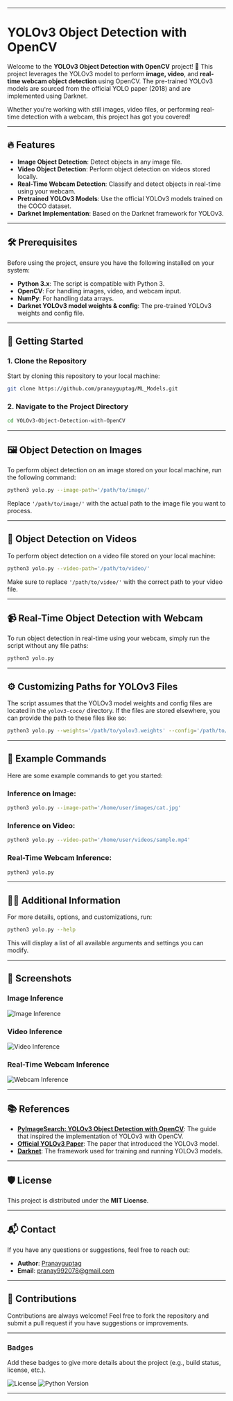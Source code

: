 
---

# YOLOv3 Object Detection with OpenCV

Welcome to the **YOLOv3 Object Detection with OpenCV** project! 🎯 This project leverages the YOLOv3 model to perform **image, video**, and **real-time webcam object detection** using OpenCV. The pre-trained YOLOv3 models are sourced from the official YOLO paper (2018) and are implemented using Darknet.

Whether you're working with still images, video files, or performing real-time detection with a webcam, this project has got you covered!

---

## 🔥 Features

* **Image Object Detection**: Detect objects in any image file.
* **Video Object Detection**: Perform object detection on videos stored locally.
* **Real-Time Webcam Detection**: Classify and detect objects in real-time using your webcam.
* **Pretrained YOLOv3 Models**: Use the official YOLOv3 models trained on the COCO dataset.
* **Darknet Implementation**: Based on the Darknet framework for YOLOv3.

---

## 🛠️ Prerequisites

Before using the project, ensure you have the following installed on your system:

* **Python 3.x**: The script is compatible with Python 3.
* **OpenCV**: For handling images, video, and webcam input.
* **NumPy**: For handling data arrays.
* **Darknet YOLOv3 model weights & config**: The pre-trained YOLOv3 weights and config file.

---

## 🚀 Getting Started

### 1. Clone the Repository

Start by cloning this repository to your local machine:

```bash
git clone https://github.com/pranayguptag/ML_Models.git
```

### 2. Navigate to the Project Directory

```bash
cd YOLOv3-Object-Detection-with-OpenCV
```

---

## 🖼️ Object Detection on Images

To perform object detection on an image stored on your local machine, run the following command:

```bash
python3 yolo.py --image-path='/path/to/image/'
```

Replace `'/path/to/image/'` with the actual path to the image file you want to process.

---

## 🎥 Object Detection on Videos

To perform object detection on a video file stored on your local machine:

```bash
python3 yolo.py --video-path='/path/to/video/'
```

Make sure to replace `'/path/to/video/'` with the correct path to your video file.

---

## 📹 Real-Time Object Detection with Webcam

To run object detection in real-time using your webcam, simply run the script without any file paths:

```bash
python3 yolo.py
```

---

## ⚙️ Customizing Paths for YOLOv3 Files

The script assumes that the YOLOv3 model weights and config files are located in the `yolov3-coco/` directory. If the files are stored elsewhere, you can provide the path to these files like so:

```bash
python3 yolo.py --weights='/path/to/yolov3.weights' --config='/path/to/yolov3.cfg' --labels='/path/to/coco.names'
```

---

## 🎯 Example Commands

Here are some example commands to get you started:

### Inference on Image:

```bash
python3 yolo.py --image-path='/home/user/images/cat.jpg'
```

### Inference on Video:

```bash
python3 yolo.py --video-path='/home/user/videos/sample.mp4'
```

### Real-Time Webcam Inference:

```bash
python3 yolo.py
```

---

## 🧑‍💻 Additional Information

For more details, options, and customizations, run:

```bash
python3 yolo.py --help
```

This will display a list of all available arguments and settings you can modify.

---

## 📝 Screenshots

### Image Inference

![Image Inference](images/inference-example.jpg)

### Video Inference

![Video Inference](images/video-example.jpg)

### Real-Time Webcam Inference

![Webcam Inference](images/webcam-example.jpg)

---

## 📚 References

* **[PyImageSearch: YOLOv3 Object Detection with OpenCV](https://www.pyimagesearch.com/2018/11/12/yolo-object-detection-with-opencv/)**: The guide that inspired the implementation of YOLOv3 with OpenCV.
* **[Official YOLOv3 Paper](https://arxiv.org/pdf/1804.02767.pdf)**: The paper that introduced the YOLOv3 model.
* **[Darknet](https://pjreddie.com/darknet/yolo/)**: The framework used for training and running YOLOv3 models.

---

## 🛡️ License

This project is distributed under the **MIT License**.

---

## 📬 Contact

If you have any questions or suggestions, feel free to reach out:

* **Author**: [Pranayguptag](https://github.com/pranayguptag)
* **Email**: [pranay992078@gmail.com](mailto:pranay992078@gmail.com)

---

## 💖 Contributions

Contributions are always welcome! Feel free to fork the repository and submit a pull request if you have suggestions or improvements.

---

### Badges

Add these badges to give more details about the project (e.g., build status, license, etc.).

![License](https://img.shields.io/badge/license-MIT-blue)
![Python Version](https://img.shields.io/badge/python-3.x-blue)

---
